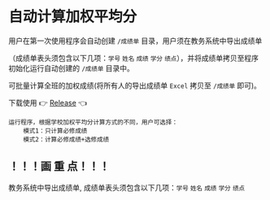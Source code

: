 # 自动计算加权平均分
用户在第一次使用程序会自动创建 `/成绩单` 目录，用户须在教务系统中导出成绩单

（成绩单表头须包含以下几项：`学号` `姓名` `成绩` `学分` `绩点`），并将成绩单拷贝至程序初始化运行自动创建的 `/成绩单` 目录中。

可批量计算全班的加权成绩(将所有人的导出成绩单 `Excel` 拷贝至 `/成绩单` 即可)。

下载使用 👉 [Release](https://github.com/lv101/weight-average/releases) 👈

	运行程序，根据学校加权平均分计算方式的不同，用户可选择：
	    模式1：只计算必修成绩
	    模式2：计算必修成绩+选修成绩

## ！！！画  重  点！！！
	
教务系统中导出成绩单, 成绩单表头须包含以下几项：`学号` `姓名` `成绩` `学分` `绩点`
